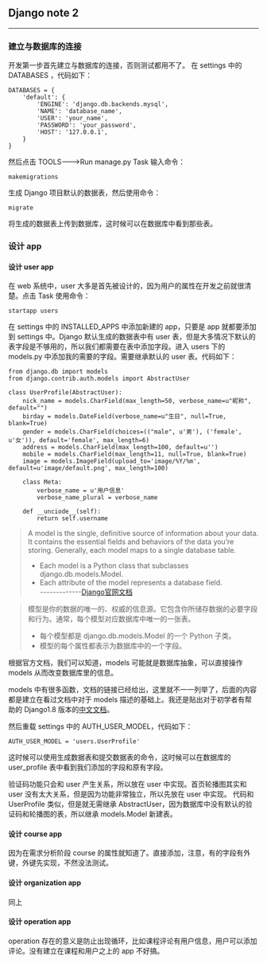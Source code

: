## Django note 2
---
### 建立与数据库的连接
开发第一步首先建立与数据库的连接，否则测试都用不了。
在 settings 中的 DATABASES ，代码如下：
```
DATABASES = {
    'default': {
        'ENGINE': 'django.db.backends.mysql',
        'NAME': 'database_name',
        'USER': 'your_name',
        'PASSWORD': 'your_password',
        'HOST': '127.0.0.1',
    }
}
```
然后点击 TOOLS--->Run manage.py Task 输入命令：
```
makemigrations
```
生成 Django 项目默认的数据表，然后使用命令：
```
migrate
```
将生成的数据表上传到数据库，这时候可以在数据库中看到那些表。

### 设计 app
#### 设计 user app
在 web 系统中，user 大多是首先被设计的，因为用户的属性在开发之前就很清楚。点击 Task 使用命令：
```
startapp users
```
在 settings 中的 INSTALLED_APPS 中添加新建的 app，只要是 app 就都要添加到 settings 中。Django 默认生成的数据表中有 user 表，但是大多情况下默认的表字段是不够用的，所以我们都需要在表中添加字段。进入 users 下的 models.py 中添加我的需要的字段。需要继承默认的 user 表。代码如下：

```
from django.db import models
from django.contrib.auth.models import AbstractUser

class UserProfile(AbstractUser):
    nick_name = models.CharField(max_length=50, verbose_name=u"昵称", default="")
    birday = models.DateField(verbose_name=u"生日", null=True, blank=True)
    gender = models.CharField(choices=(("male", u'男'), ('female', u'女')), default='female', max_length=6)
    address = models.CharField(max_length=100, default=u'')
    mobile = models.CharField(max_length=11, null=True, blank=True)
    image = models.ImageField(upload_to='image/%Y/%m', default=u'image/default.png', max_length=100)

    class Meta:
        verbose_name = u'用户信息'
        verbose_name_plural = verbose_name

    def __unciode__(self):
        return self.username

```
>A model is the single, definitive source of information about your data. It contains the essential fields and behaviors of the data you’re storing. Generally, each model maps to a single database table.  
> - Each model is a Python class that subclasses django.db.models.Model.
> - Each attribute of the model represents a database field.    
>  -------------[Django官网文档](https://docs.djangoproject.com/en/1.11/topics/db/models/)

>模型是你的数据的唯一的、权威的信息源。它包含你所储存数据的必要字段和行为。通常，每个模型对应数据库中唯一的一张表。  
> - 每个模型都是 django.db.models.Model 的一个 Python 子类。
> - 模型的每个属性都表示为数据库中的一个字段。

根据官方文档，我们可以知道，models 可能就是数据库抽象，可以直接操作 models 从而改变数据库里的信息。

models 中有很多函数，文档的链接已经给出，这里就不一一列举了，后面的内容都是建立在看过文档中对于 models 描述的基础上。我还是贴出对于初学者有帮助的 Django1.8 版本的[中文文档](http://python.usyiyi.cn/translate/django_182/topics/db/models.html)。  

然后重载 settings 中的 AUTH_USER_MODEL，代码如下：
```
AUTH_USER_MODEL = 'users.UserProfile'
```
这时候可以使用生成数据表和提交数据表的命令，这时候可以在数据库的 user_profile 表中看到我们添加的字段和原有字段。  

验证码功能只会和 user 产生关系，所以放在 user 中实现。首页轮播图其实和 user 没有太大关系，但是因为功能非常独立，所以先放在 user 中实现。 代码和 UserProfile 类似，但是就无需继承 AbstractUser，因为数据库中没有默认的验证码和轮播图的表，所以继承 models.Model 新建表。

#### 设计 course app
因为在需求分析阶段 course 的属性就知道了。直接添加，注意，有的字段有外键，外键先实现，不然没法测试。

#### 设计 organization app
同上

#### 设计 operation app
operation 存在的意义是防止出现循环，比如课程评论有用户信息，用户可以添加评论。没有建立在课程和用户之上的 app 不好搞。
